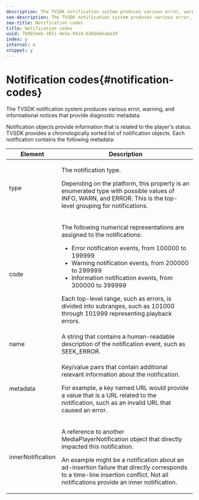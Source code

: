 ```yaml
---
description: The TVSDK notification system produces various error, warning, and informational notices that provide diagnostic metadata.
seo-description: The TVSDK notification system produces various error, warning, and informational notices that provide diagnostic metadata.
seo-title: Notification codes
title: Notification codes
uuid: 7b9014eb-3851-4e5a-9419-63bbb0eada19
index: y
internal: n
snippet: y
---
```


# Notification codes{#notification-codes}

The TVSDK notification system produces various error, warning, and informational notices that provide diagnostic metadata.

 Notification objects provide information that is related to the player's status. TVSDK provides a chronologically sorted list of notification objects. Each notification contains the following metadata: 

<table frame="all" colsep="1" rowsep="1" id="table_1A32EFFE1834438D8261886EC9D7250D"> 
 <thead> 
  <tr rowsep="1"> 
   <th colname="1" class="entry"> Element </th> 
   <th colname="2" class="entry"> Description </th> 
  </tr> 
 </thead>
 <tbody> 
  <tr rowsep="1"> 
   <td colname="1"><span class="codeph"> type</span> </td> 
   <td colname="2"> <p>The notification type. </p> <p>Depending on the platform, this property is an enumerated type with possible values of INFO, WARN, and ERROR. This is the top-level grouping for notifications. </p> </td> 
  </tr> 
  <tr rowsep="1"> 
   <td colname="1"> <span class="codeph"> code</span> </td> 
   <td colname="2"> <p>The following numerical representations are assigned to the notifications: 
     <ul id="ul_A86BF89D6B3B410E81FAD718D3C4A9F0"> 
      <li id="li_8180972D704C40098723734DD4B45643">Error notification events, from 100000 to 199999 </li> 
      <li id="li_0EC29EA5F0034E5EBFEF8E68A6498D39">Warning notification events, from 200000 to 299999 </li> 
      <li id="li_189A53D3D7EF4960A521AB04D00DCF70">Information notification events, from 300000 to 399999 </li> 
     </ul> </p> <p>Each top-level range, such as errors, is divided into subranges, such as 101000 through 101999 representing playback errors. </p> </td> 
  </tr> 
  <tr rowsep="1"> 
   <td colname="1"><span class="codeph"> name</span> </td> 
   <td colname="2">A string that contains a human-readable description of the notification event, such as <span class="codeph"> SEEK_ERROR</span>. </td> 
  </tr> 
  <tr rowsep="1"> 
   <td colname="1"><span class="codeph"> metadata</span> </td> 
   <td colname="2"> <p>Key/value pairs that contain additional relevant information about the notification. </p> <p>For example, a key named <span class="codeph"> URL</span> would provide a value that is a URL related to the notification, such as an invalid URL that caused an error. </p> </td> 
  </tr> 
  <tr rowsep="0"> 
   <td colname="1"><span class="codeph"> innerNotification</span> </td> 
   <td colname="2"> <p>A reference to another <span class="codeph"> MediaPlayerNotification</span> object that directly impacted this notification. </p> <p>An example might be a notification about an ad-insertion failure that directly corresponds to a time-line insertion conflict. Not all notifications provide an inner notification. </p> </td> 
  </tr> 
 </tbody> 
</table>

